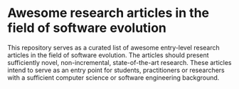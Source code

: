 # Awesome research articles in the field of software evolution

This repository serves as a curated list of awesome entry-level research articles in the field of software evolution. The articles should present sufficiently novel, non-incremental, state-of-the-art research. These articles intend to serve as an entry point for students, practitioners or researchers with a sufficient computer science or software engineering background.
